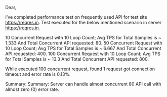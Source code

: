 Dear, 

I’ve completed performance test on frequently used API for test site https://reqres.in. 
Test executed for the below mentioned scenario in server https://reqres.in. 

10 Concurrent Request with 10 Loop Count; Avg TPS for Total Samples is ~ 1.333 And Total Concurrent API requested: 80.
50 Concurrent Request with 10 Loop Count; Avg TPS for Total Samples is ~ 6.667 And Total Concurrent API requested: 400.
100 Concurrent Request with 10 Loop Count; Avg TPS for Total Samples is ~ 13.3 And Total Concurrent API requested: 800.

While executed 100 concurrent request, found  1 request got connection timeout and error rate is 0.13%.

Summary: Summary: Server can handle almost concurrent 80 API call with almost zero (0) error rate.

